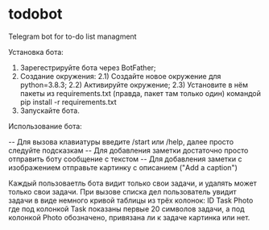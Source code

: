 # todobot
Telegram bot for to-do list managment

Установка бота:

1) Зарегестрируйте бота через BotFather;
2) Создание окружения:
  2.1) Создайте новое окружение для python=3.8.3;
  2.2) Активируйте окружение;
  2.3) Установите в нём пакеты из requirements.txt (правда, пакет там только один) командой
         pip install -r requirements.txt
3) Запускайте бота.



Использование бота:

-- Для вызова клавиатуры введите /start или /help, далее просто следуйте подсказкам
-- Для добавления заметки достаточно просто отправить боту сообщение с текстом
-- Для добавления заметки с изображением отправьте картинку с описанием ("Add a caption")

Каждый пользоваетль бота видит только свои задачи, и удалять может только свои задачи.
При вызове списка дел пользователь увидит задачи в виде немного кривой таблицы из трёх колонок:
   ID Task Photo
где под колонкой Task показаны первые 20 символов задачи, а под колонкой Photo обозначено,
привязана ли к задаче картинка или нет.
